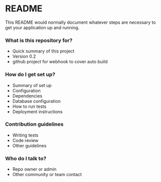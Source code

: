 # README #

This README would normally document whatever steps are necessary to get your application up and running.

### What is this repository for? ###

* Quick summary of this project
* Version 0.2
* github project for webhook to cover auto build

### How do I get set up? ###

* Summary of set up
* Configuration
* Dependencies
* Database configuration
* How to run tests
* Deployment instructions

### Contribution guidelines ###

* Writing tests
* Code review
* Other guidelines

### Who do I talk to? ###

* Repo owner or admin
* Other community or team contact
